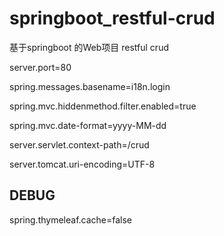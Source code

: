 # springboot_restful-crud
基于springboot 的Web项目  restful crud 



server.port=80

spring.messages.basename=i18n.login

spring.mvc.hiddenmethod.filter.enabled=true

spring.mvc.date-format=yyyy-MM-dd



server.servlet.context-path=/crud

server.tomcat.uri-encoding=UTF-8


## DEBUG
spring.thymeleaf.cache=false
